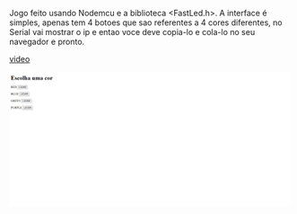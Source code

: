 Jogo feito usando Nodemcu e a biblioteca <FastLed.h>. A interface é simples, apenas tem 4 botoes que sao referentes a 4 cores diferentes, no Serial vai mostrar o ip e entao voce deve copia-lo e cola-lo no seu navegador e pronto.

[video](https://youtube.com/shorts/tFGMKbkEPqY?feature=share)


<img src="Interface.png" width = '500px'>
